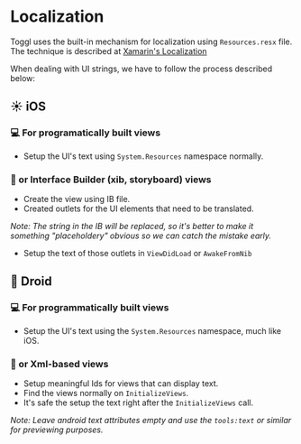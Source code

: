 # Localization

Toggl uses the built-in mechanism for localization using `Resources.resx` file. The technique is described at [Xamarin's Localization](https://docs.microsoft.com/en-us/xamarin/xamarin-forms/app-fundamentals/localization/text?tabs=macos)

When dealing with UI strings, we have to follow the process described below:

## ☀️ iOS

### 💻 For programatically built views

- Setup the UI's text using `System.Resources` namespace normally. 

### 📐 or Interface Builder (xib, storyboard) views 

- Create the view using IB file.
- Created outlets for the UI elements that need to be translated.

_Note: The string in the IB will be replaced, so it's better to make it something "placeholdery" obvious so we can catch the mistake early._

- Setup the text of those outlets in `ViewDidLoad` or `AwakeFromNib`

## 🤖 Droid

### 💻 For programmatically built views

- Setup the UI's text using the `System.Resources` namespace, much like iOS.

### 📐 or Xml-based views

- Setup meaningful Ids for views that can display text.
- Find the views normally on `InitializeViews`.
- It's safe the setup the text right after the `InitializeViews` call.

_Note: Leave android text attributes empty and use the `tools:text` or similar for previewing purposes._
